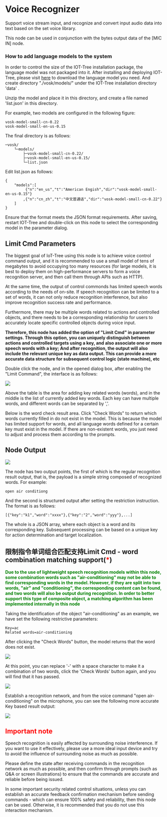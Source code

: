 Voice Recognizer
==



Support voice stream input, and recognize and convert input audio data into text based on the set voice library.

This node can be used in conjunction with the bytes output data of the \[MIC IN] node.


### How to add language models to the system



In order to control the size of the IOT-Tree installation package, the language model was not packaged into it. After installing and deploying IOT-Tree, please visit <a href="https://alphacephei.com/vosk/models" target="_blank">here</a> to download the language model you need. And create directory "./vosk/models/" under the IOT-Tree installation directory 'data' .

Unzip the model and place it in this directory, and create a file named 'list.json' in this directory.

For example, two models are configured in the following figure:

```
vosk-model-small-cn-0.22
vosk-model-small-en-us-0.15

```
The final directory is as follows:
```
─vosk/
    └─models/
        ├─vosk-model-small-cn-0.22/
        ├─vosk-model-small-en-us-0.15/
        └─list.json
```
Edit list.json as follows:

```
{
	"models":[
		 {"n":"en_us","t":"American Engish","dir":"vosk-model-small-en-us-0.15"}
		,{"n":"cn_zh","t":"中文普通话","dir":"vosk-model-small-cn-0.22"}
	]
}
```


Ensure that the format meets the JSON format requirements. After saving, restart IOT-Tree and double-click on this node to select the corresponding model in the parameter dialog.


## Limit Cmd Parameters



The biggest goal of IoT-Tree using this node is to achieve voice control command output, and it is recommended to use a small model of tens of megabytes to avoid occupying too many resources (for large models, it is best to deploy them on high-performance servers to form a voice recognition server, and then call them through APIs such as HTTP).

At the same time, the output of control commonds has limited speech words according to the needs of on-site. If speech recognition can be limited to a set of words, it can not only reduce recognition interference, but also improve recognition success rate and performance.

Furthermore, there may be multiple words related to actions and controlled objects, and there needs to be a corresponding relationship for users to accurately locate specific controlled objects during voice input.

**Therefore, this node has added the option of "Limit Cmd" in parameter settings. Through this option, you can uniquely distinguish between actions and controlled targets using a key, and also associate one or more speech words with a key; And after recognition, the output will also include the relevant unique key as data output. This can provide a more accurate data structure for subsequent control logic (state machine), etc**

Double click the node, and in the opened dialog box, after enabling the "Limit Command", the interface is as follows:

<img src="../img/msgnet/oth02.png">

Above the table is the area for adding key related words (words), and in the middle is the list of currently added key words. Each key can have multiple words, and different words can be separated by ','.

Below is the word check result area. Click "Check Words" to return which words currently filled in do not exist in the model. This is because the model has limited support for words, and all language words defined for a certain key must exist in the model. If there are non-existent words, you just need to adjust and process them according to the prompts.


## Node Output

<img src="../img/msgnet/oth03.png">

The node has two output points, the first of which is the regular recognition result output, that is, the payload is a simple string composed of recognized words. For example:

```
open air conditiong
```

And the second is structured output after setting the restriction instruction. The format is as follows:

```
[{"key":"k1","word":"xxxx"},{"key":"2","word":"yyy"},...]
```

The whole is a JSON array, where each object is a word and its corresponding key. Subsequent processing can be based on a unique key for action determination and target localization.

## 限制指令单词组合匹配支持</cn><en>Limit Cmd - word combination matching support(<b style="color:red">*</b>)



<b style="color:green">Due to the use of lightweight speech recognition models within this node, some combination words such as "air-conditioning" may not be able to find corresponding words in the model. However, if they are split into two words, "air" and "conditioning", the corresponding content can be found, and two words will also be output during recognition. In order to better support this type of composite object, a matching algorithm has been implemented internally in this node</b>

Taking the identification of the object "air-conditioning" as an example, we have set the following restrictive parameters:

```
Key=ac
Related words=air-conditioning
```
After clicking the "Check Words" button, the model returns that the word does not exist.

<img src="../img/msgnet/oth04_en.png">

At this point, you can replace '-' with a space character to make it a combination of two words, click the 'Check Words' button again, and you will find that it has passed.

<img src="../img/msgnet/oth05_en.png">

Establish a recognition network, and from the voice command "open air-conditioning" on the microphone, you can see the following more accurate Key based result output:

<img src="../img/msgnet/oth06_en.png">


## <font color="red">Important note</font>



Speech recognition is easily affected by surrounding noise interference. If you want to use it effectively, please use a more ideal input device and try to avoid the influence of surrounding noise as much as possible.

Please define the state after receiving commands in the recognition network as much as possible, and then confirm through prompts (such as Q&A or screen illustrations) to ensure that the commands are accurate and reliable before being issued.

In some important security related control situations, unless you can establish an accurate feedback confirmation mechanism before sending commands - which can ensure 100% safety and reliability, then this node can be used. Otherwise, it is recommended that you do not use this interaction mechanism.

